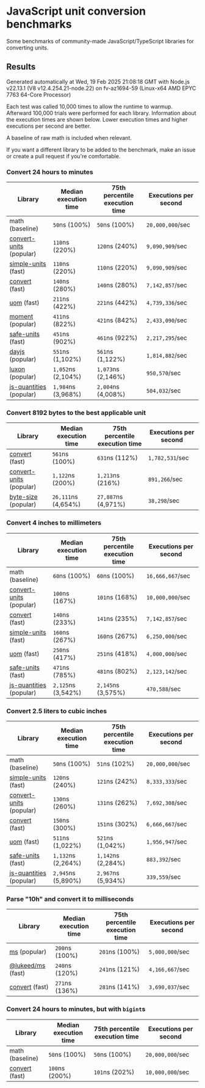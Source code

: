 # JavaScript unit conversion benchmarks

Some benchmarks of community-made JavaScript/TypeScript libraries for converting units.

## Results

<!-- beginblock(results) -->

Generated automatically at Wed, 19 Feb 2025 21:08:18 GMT with Node.js v22.13.1 (V8 v12.4.254.21-node.22) on fv-az1694-59 (Linux-x64 AMD EPYC 7763 64-Core Processor)

Each test was called 10,000 times to allow the runtime to warmup.
Afterward 100,000 trials were performed for each library.
Information about the execution times are shown below.
Lower execution times and higher executions per second are better.

A baseline of raw math is included when relevant.

If you want a different library to be added to the benchmark, make an issue or create a pull request if you're comfortable.

### Convert 24 hours to minutes

| Library                                                            | Median execution time | 75th percentile execution time | Executions per second |
| ------------------------------------------------------------------ | --------------------- | ------------------------------ | --------------------- |
| math (baseline)                                                    | `50`ns (100%)         | `50`ns (100%)                  | `20,000,000`/sec      |
| [convert-units](https://npmjs.com/package/convert-units) (popular) | `110`ns (220%)        | `120`ns (240%)                 | `9,090,909`/sec       |
| [simple-units](https://npmjs.com/package/simple-units) (fast)      | `110`ns (220%)        | `110`ns (220%)                 | `9,090,909`/sec       |
| [convert](https://npmjs.com/package/convert) (fast)                | `140`ns (280%)        | `140`ns (280%)                 | `7,142,857`/sec       |
| [uom](https://npmjs.com/package/uom) (fast)                        | `211`ns (422%)        | `221`ns (442%)                 | `4,739,336`/sec       |
| [moment](https://npmjs.com/package/moment) (popular)               | `411`ns (822%)        | `421`ns (842%)                 | `2,433,090`/sec       |
| [safe-units](https://npmjs.com/package/safe-units) (fast)          | `451`ns (902%)        | `461`ns (922%)                 | `2,217,295`/sec       |
| [dayjs](https://npmjs.com/package/dayjs) (popular)                 | `551`ns (1,102%)      | `561`ns (1,122%)               | `1,814,882`/sec       |
| [luxon](https://npmjs.com/package/luxon) (popular)                 | `1,052`ns (2,104%)    | `1,073`ns (2,146%)             | `950,570`/sec         |
| [js-quantities](https://npmjs.com/package/js-quantities) (popular) | `1,984`ns (3,968%)    | `2,004`ns (4,008%)             | `504,032`/sec         |

### Convert 8192 bytes to the best applicable unit

| Library                                                            | Median execution time | 75th percentile execution time | Executions per second |
| ------------------------------------------------------------------ | --------------------- | ------------------------------ | --------------------- |
| [convert](https://npmjs.com/package/convert) (fast)                | `561`ns (100%)        | `631`ns (112%)                 | `1,782,531`/sec       |
| [convert-units](https://npmjs.com/package/convert-units) (popular) | `1,122`ns (200%)      | `1,213`ns (216%)               | `891,266`/sec         |
| [byte-size](https://npmjs.com/package/byte-size) (popular)         | `26,111`ns (4,654%)   | `27,887`ns (4,971%)            | `38,298`/sec          |

### Convert 4 inches to millimeters

| Library                                                            | Median execution time | 75th percentile execution time | Executions per second |
| ------------------------------------------------------------------ | --------------------- | ------------------------------ | --------------------- |
| math (baseline)                                                    | `60`ns (100%)         | `60`ns (100%)                  | `16,666,667`/sec      |
| [convert-units](https://npmjs.com/package/convert-units) (popular) | `100`ns (167%)        | `101`ns (168%)                 | `10,000,000`/sec      |
| [convert](https://npmjs.com/package/convert) (fast)                | `140`ns (233%)        | `141`ns (235%)                 | `7,142,857`/sec       |
| [simple-units](https://npmjs.com/package/simple-units) (fast)      | `160`ns (267%)        | `160`ns (267%)                 | `6,250,000`/sec       |
| [uom](https://npmjs.com/package/uom) (fast)                        | `250`ns (417%)        | `251`ns (418%)                 | `4,000,000`/sec       |
| [safe-units](https://npmjs.com/package/safe-units) (fast)          | `471`ns (785%)        | `481`ns (802%)                 | `2,123,142`/sec       |
| [js-quantities](https://npmjs.com/package/js-quantities) (popular) | `2,125`ns (3,542%)    | `2,145`ns (3,575%)             | `470,588`/sec         |

### Convert 2.5 liters to cubic inches

| Library                                                            | Median execution time | 75th percentile execution time | Executions per second |
| ------------------------------------------------------------------ | --------------------- | ------------------------------ | --------------------- |
| math (baseline)                                                    | `50`ns (100%)         | `51`ns (102%)                  | `20,000,000`/sec      |
| [simple-units](https://npmjs.com/package/simple-units) (fast)      | `120`ns (240%)        | `121`ns (242%)                 | `8,333,333`/sec       |
| [convert-units](https://npmjs.com/package/convert-units) (popular) | `130`ns (260%)        | `131`ns (262%)                 | `7,692,308`/sec       |
| [convert](https://npmjs.com/package/convert) (fast)                | `150`ns (300%)        | `151`ns (302%)                 | `6,666,667`/sec       |
| [uom](https://npmjs.com/package/uom) (fast)                        | `511`ns (1,022%)      | `521`ns (1,042%)               | `1,956,947`/sec       |
| [safe-units](https://npmjs.com/package/safe-units) (fast)          | `1,132`ns (2,264%)    | `1,142`ns (2,284%)             | `883,392`/sec         |
| [js-quantities](https://npmjs.com/package/js-quantities) (popular) | `2,945`ns (5,890%)    | `2,967`ns (5,934%)             | `339,559`/sec         |

### Parse "10h" and convert it to milliseconds

| Library                                                   | Median execution time | 75th percentile execution time | Executions per second |
| --------------------------------------------------------- | --------------------- | ------------------------------ | --------------------- |
| [ms](https://npmjs.com/package/ms) (popular)              | `200`ns (100%)        | `201`ns (100%)                 | `5,000,000`/sec       |
| [@lukeed/ms](https://npmjs.com/package/@lukeed/ms) (fast) | `240`ns (120%)        | `241`ns (121%)                 | `4,166,667`/sec       |
| [convert](https://npmjs.com/package/convert) (fast)       | `271`ns (136%)        | `281`ns (141%)                 | `3,690,037`/sec       |

### Convert 24 hours to minutes, but with `bigint`s

| Library                                             | Median execution time | 75th percentile execution time | Executions per second |
| --------------------------------------------------- | --------------------- | ------------------------------ | --------------------- |
| math (baseline)                                     | `50`ns (100%)         | `50`ns (100%)                  | `20,000,000`/sec      |
| [convert](https://npmjs.com/package/convert) (fast) | `100`ns (200%)        | `101`ns (202%)                 | `10,000,000`/sec      |

<!-- endblock(results) -->
